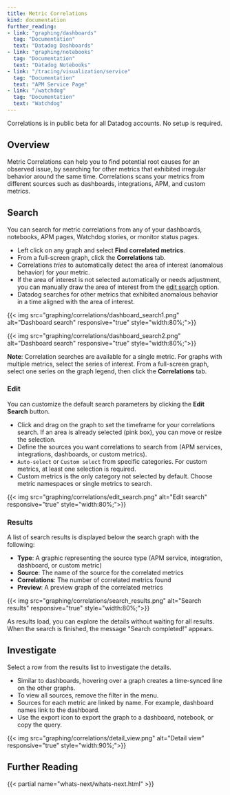 ```yaml
---
title: Metric Correlations
kind: documentation
further_reading:
- link: "graphing/dashboards"
  tag: "Documentation"
  text: "Datadog Dashboards"
- link: "graphing/notebooks"
  tag: "Documentation"
  text: "Datadog Notebooks"
- link: "/tracing/visualization/service"
  tag: "Documentation"
  text: "APM Service Page"
- link: "/watchdog"
  tag: "Documentation"
  text: "Watchdog"
---
```


<div class="alert alert-warning">
Correlations is in public beta for all Datadog accounts. No setup is required.
</div>

## Overview

Metric Correlations can help you to find potential root causes for an observed issue, by searching for other metrics that exhibited irregular behavior around the same time. Correlations scans your metrics from different sources such as dashboards, integrations, APM, and custom metrics.

## Search

You can search for metric correlations from any of your dashboards, notebooks, APM pages, Watchdog stories, or monitor status pages.

* Left click on any graph and select **Find correlated metrics**.
* From a full-screen graph, click the **Correlations** tab.
* Correlations *tries* to automatically detect the area of interest (anomalous behavior) for your metric.
* If the area of interest is not selected automatically or needs adjustment, you can manually draw the area of interest from the [edit search](#edit) option.
* Datadog searches for other metrics that exhibited anomalous behavior in a time aligned with the area of interest.

{{< img src="graphing/correlations/dashboard_search1.png" alt="Dashboard search" responsive="true" style="width:80%;">}}

{{< img src="graphing/correlations/dashboard_search2.png" alt="Dashboard search" responsive="true" style="width:80%;">}}

**Note**: Correlation searches are available for a single metric. For graphs with multiple metrics, select the series of interest. From a full-screen graph, select one series on the graph legend, then click the **Correlations** tab.

### Edit

You can customize the default search parameters by clicking the **Edit Search** button.

* Click and drag on the graph to set the timeframe for your correlations search. If an area is already selected (pink box), you can move or resize the selection.
* Define the sources you want correlations to search from (APM services, integrations, dashboards, or custom metrics).
* `Auto-select` or `Custom select` from specific categories. For custom metrics, at least one selection is required.
* Custom metrics is the only category not selected by default. Choose metric namespaces or single metrics to search.

{{< img src="graphing/correlations/edit_search.png" alt="Edit search" responsive="true" style="width:80%;">}}

### Results

A list of search results is displayed below the search graph with the following:

* **Type**: A graphic representing the source type (APM service, integration, dashboard, or custom metric)
* **Source**: The name of the source for the correlated metrics
* **Correlations**: The number of correlated metrics found
* **Preview**: A preview graph of the correlated metrics

{{< img src="graphing/correlations/search_results.png" alt="Search results" responsive="true" style="width:80%;">}}

As results load, you can explore the details without waiting for all results. When the search is finished, the message "Search completed!" appears.

## Investigate

Select a row from the results list to investigate the details.

* Similar to dashboards, hovering over a graph creates a time-synced line on the other graphs.
* To view all sources, remove the filter in the menu.
* Sources for each metric are linked by name. For example, dashboard names link to the dashboard.
* Use the export icon to export the graph to a dashboard, notebook, or copy the query.

{{< img src="graphing/correlations/detail_view.png" alt="Detail view" responsive="true" style="width:90%;">}}

## Further Reading

{{< partial name="whats-next/whats-next.html" >}}
